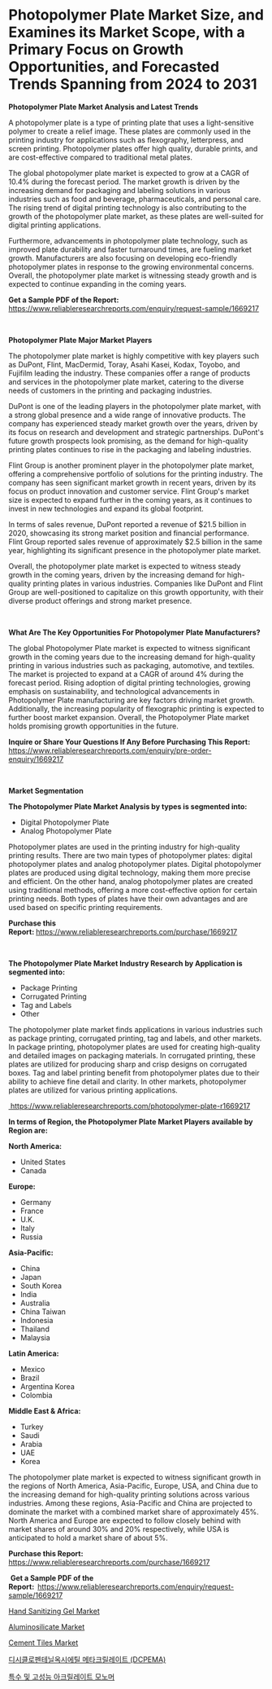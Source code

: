 <p><h1>Photopolymer Plate Market Size, and Examines its Market Scope, with a Primary Focus on Growth Opportunities, and Forecasted Trends Spanning from 2024 to 2031</h1></p><p><strong>Photopolymer Plate Market Analysis and Latest Trends</strong></p>
<p><p>A photopolymer plate is a type of printing plate that uses a light-sensitive polymer to create a relief image. These plates are commonly used in the printing industry for applications such as flexography, letterpress, and screen printing. Photopolymer plates offer high quality, durable prints, and are cost-effective compared to traditional metal plates.</p><p>The global photopolymer plate market is expected to grow at a CAGR of 10.4% during the forecast period. The market growth is driven by the increasing demand for packaging and labeling solutions in various industries such as food and beverage, pharmaceuticals, and personal care. The rising trend of digital printing technology is also contributing to the growth of the photopolymer plate market, as these plates are well-suited for digital printing applications.</p><p>Furthermore, advancements in photopolymer plate technology, such as improved plate durability and faster turnaround times, are fueling market growth. Manufacturers are also focusing on developing eco-friendly photopolymer plates in response to the growing environmental concerns. Overall, the photopolymer plate market is witnessing steady growth and is expected to continue expanding in the coming years.</p></p>
<p><strong>Get a Sample PDF of the Report:&nbsp;</strong> <a href="https://www.reliableresearchreports.com/enquiry/request-sample/1669217">https://www.reliableresearchreports.com/enquiry/request-sample/1669217</a></p>
<p>&nbsp;</p>
<p><strong>Photopolymer Plate Major Market Players</strong></p>
<p><p>The photopolymer plate market is highly competitive with key players such as DuPont, Flint, MacDermid, Toray, Asahi Kasei, Kodax, Toyobo, and Fujifilm leading the industry. These companies offer a range of products and services in the photopolymer plate market, catering to the diverse needs of customers in the printing and packaging industries.</p><p>DuPont is one of the leading players in the photopolymer plate market, with a strong global presence and a wide range of innovative products. The company has experienced steady market growth over the years, driven by its focus on research and development and strategic partnerships. DuPont's future growth prospects look promising, as the demand for high-quality printing plates continues to rise in the packaging and labeling industries.</p><p>Flint Group is another prominent player in the photopolymer plate market, offering a comprehensive portfolio of solutions for the printing industry. The company has seen significant market growth in recent years, driven by its focus on product innovation and customer service. Flint Group's market size is expected to expand further in the coming years, as it continues to invest in new technologies and expand its global footprint.</p><p>In terms of sales revenue, DuPont reported a revenue of $21.5 billion in 2020, showcasing its strong market position and financial performance. Flint Group reported sales revenue of approximately $2.5 billion in the same year, highlighting its significant presence in the photopolymer plate market.</p><p>Overall, the photopolymer plate market is expected to witness steady growth in the coming years, driven by the increasing demand for high-quality printing plates in various industries. Companies like DuPont and Flint Group are well-positioned to capitalize on this growth opportunity, with their diverse product offerings and strong market presence.</p></p>
<p>&nbsp;</p>
<p><strong>What Are The Key Opportunities For Photopolymer Plate Manufacturers?</strong></p>
<p><p>The global Photopolymer Plate market is expected to witness significant growth in the coming years due to the increasing demand for high-quality printing in various industries such as packaging, automotive, and textiles. The market is projected to expand at a CAGR of around 4% during the forecast period. Rising adoption of digital printing technologies, growing emphasis on sustainability, and technological advancements in Photopolymer Plate manufacturing are key factors driving market growth. Additionally, the increasing popularity of flexographic printing is expected to further boost market expansion. Overall, the Photopolymer Plate market holds promising growth opportunities in the future.</p></p>
<p><strong>Inquire or Share Your Questions If Any Before Purchasing This Report:</strong> <a href="https://www.reliableresearchreports.com/enquiry/pre-order-enquiry/1669217">https://www.reliableresearchreports.com/enquiry/pre-order-enquiry/1669217</a></p>
<p>&nbsp;</p>
<p><strong>Market Segmentation</strong></p>
<p><strong>The Photopolymer Plate Market Analysis by types is segmented into:</strong></p>
<p><ul><li>Digital Photopolymer Plate</li><li>Analog Photopolymer Plate</li></ul></p>
<p><p>Photopolymer plates are used in the printing industry for high-quality printing results. There are two main types of photopolymer plates: digital photopolymer plates and analog photopolymer plates. Digital photopolymer plates are produced using digital technology, making them more precise and efficient. On the other hand, analog photopolymer plates are created using traditional methods, offering a more cost-effective option for certain printing needs. Both types of plates have their own advantages and are used based on specific printing requirements.</p></p>
<p><strong>Purchase this Report:&nbsp;</strong><a href="https://www.reliableresearchreports.com/purchase/1669217">https://www.reliableresearchreports.com/purchase/1669217</a></p>
<p>&nbsp;</p>
<p><strong>The Photopolymer Plate Market Industry Research by Application is segmented into:</strong></p>
<p><ul><li>Package Printing</li><li>Corrugated Printing</li><li>Tag and Labels</li><li>Other</li></ul></p>
<p><p>The photopolymer plate market finds applications in various industries such as package printing, corrugated printing, tag and labels, and other markets. In package printing, photopolymer plates are used for creating high-quality and detailed images on packaging materials. In corrugated printing, these plates are utilized for producing sharp and crisp designs on corrugated boxes. Tag and label printing benefit from photopolymer plates due to their ability to achieve fine detail and clarity. In other markets, photopolymer plates are utilized for various printing applications.</p></p>
<p><a href="https://www.reliableresearchreports.com/photopolymer-plate-r1669217">&nbsp;https://www.reliableresearchreports.com/photopolymer-plate-r1669217</a></p>
<p><strong>In terms of Region, the Photopolymer Plate Market Players available by Region are:</strong></p>
<p>
    <p> <strong> North America: </strong>
        <ul>
            <li>United States</li>
            <li>Canada</li>
        </ul>
        </p> 
    <p> <strong> Europe: </strong>
        <ul>
            <li>Germany</li>
            <li>France</li>
            <li>U.K.</li>
            <li>Italy</li>
            <li>Russia</li>
        </ul>
        </p> 
    <p> <strong> Asia-Pacific: </strong>
        <ul>
            <li>China</li>
            <li>Japan</li>
            <li>South Korea</li>
            <li>India</li>
            <li>Australia</li>
            <li>China Taiwan</li>
            <li>Indonesia</li>
            <li>Thailand</li>
            <li>Malaysia</li>
        </ul>
        </p> 
    <p> <strong> Latin America: </strong>
        <ul>
            <li>Mexico</li>
            <li>Brazil</li>
            <li>Argentina Korea</li>
            <li>Colombia</li>
        </ul>
        </p> 
    <p> <strong> Middle East & Africa: </strong>
        <ul>
            <li>Turkey</li>
            <li>Saudi</li>
            <li>Arabia</li>
            <li>UAE</li>
            <li>Korea</li>
        </ul>
    </p>
    </p>
<p><p>The photopolymer plate market is expected to witness significant growth in the regions of North America, Asia-Pacific, Europe, USA, and China due to the increasing demand for high-quality printing solutions across various industries. Among these regions, Asia-Pacific and China are projected to dominate the market with a combined market share of approximately 45%. North America and Europe are expected to follow closely behind with market shares of around 30% and 20% respectively, while USA is anticipated to hold a market share of about 5%.</p></p>
<p><strong>Purchase this Report: </strong><a href="https://www.reliableresearchreports.com/purchase/1669217">https://www.reliableresearchreports.com/purchase/1669217</a></p>
<p>&nbsp;<strong>Get a Sample PDF of the Report:&nbsp;&nbsp;</strong><a href="https://www.reliableresearchreports.com/enquiry/request-sample/1669217">https://www.reliableresearchreports.com/enquiry/request-sample/1669217</a></p>
<p><strong></strong></p>
<p><p><a href="https://www.linkedin.com/pulse/decoding-hand-sanitizing-gel-market-metrics-share-trends-growth-fe1de?trackingId=11rW%2BKjMvn68EvPdkDaS8g%3D%3D">Hand Sanitizing Gel Market</a></p><p><a href="https://github.com/khayangel/Market-Research-Report-List-3/blob/main/aluminosilicate-market.md">Aluminosilicate Market</a></p><p><a href="https://github.com/YashRP12/Market-Research-Report-List-5/blob/main/cement-tiles-market.md">Cement Tiles Market</a></p><p><a href="https://github.com/mdmazharulnwr786/Market-Research-Report-List-1/blob/main/5004503119097.md">디시클로펜테닐옥시에틸 메타크릴레이트 (DCPEMA)</a></p><p><a href="https://github.com/hxzi07639916/Market-Research-Report-List-2/blob/main/9865429119098.md">특수 및 고성능 아크릴레이트 모노머</a></p></p>